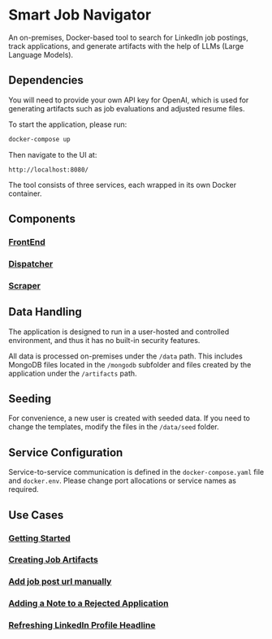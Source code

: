 # Smart Job Navigator

An on-premises, Docker-based tool to search for LinkedIn job postings, track applications, and generate artifacts with the help of LLMs (Large Language Models).

## Dependencies

You will need to provide your own API key for OpenAI, which is used for generating artifacts such as job evaluations and adjusted resume files. 

To start the application, please run:

```bash
docker-compose up
```

Then navigate to the UI at:

```
http://localhost:8080/
```

The tool consists of three services, each wrapped in its own Docker container.

## Components

### [FrontEnd](https://github.com/polovinko1980/smart-job-navigator-frontend)

### [Dispatcher](https://github.com/polovinko1980/smart-job-navigator-dispatcher)

### [Scraper](https://github.com/polovinko1980/smart-job-navigator-scraper)

## Data Handling

The application is designed to run in a user-hosted and controlled environment, and thus it has no built-in security features.

All data is processed on-premises under the `/data` path. This includes MongoDB files located in the `/mongodb` subfolder and files created by the application under the `/artifacts` path.

## Seeding

For convenience, a new user is created with seeded data. If you need to change the templates, modify the files in the `/data/seed` folder.

## Service Configuration

Service-to-service communication is defined in the `docker-compose.yaml` file and `docker.env`. Please change port allocations or service names as required.

## Use Cases

### [Getting Started](https://youtu.be/AyOjDZKjO-E)

### [Creating Job Artifacts](https://www.youtube.com/watch?v=6FcLRjC9KP4)

### [Add job post url manually](https://youtu.be/6JPFdrpvM8Q)

### [Adding a Note to a Rejected Application](https://youtu.be/4zPbxFxEpGM)

### [Refreshing LinkedIn Profile Headline](https://youtu.be/nz_kqNzbV-w)
